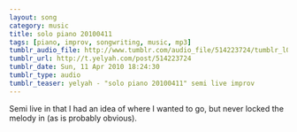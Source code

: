 ```yaml
---
layout: song
category: music
title: solo piano 20100411
tags: [piano, improv, songwriting, music, mp3]
tumblr_audio_file: http://www.tumblr.com/audio_file/514223724/tumblr_l0qjou4Afy1qzo4ep
tumblr_url: http://t.yelyah.com/post/514223724
tumblr_date: Sun, 11 Apr 2010 18:24:30
tumblr_type: audio
tumblr_teaser: yelyah - "solo piano 20100411" semi live improv
---
```

Semi live in that I had an idea of where I wanted to go, but never locked the melody in (as is probably obvious).
